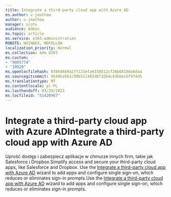 ```yaml
---
title: Integrate a third-party cloud app with ‎Azure AD‎
ms.author: v-jmathew
author: v-jmathew
manager: scotv
audience: Admin
ms.topic: article
ms.service: o365-administration
ROBOTS: NOINDEX, NOFOLLOW
localization_priority: Normal
ms.collection: Adm_O365
ms.custom:
- "9005774"
- "10020"
ms.openlocfilehash: 67894669a2ff121efa9338512cf26b64108a6daa
ms.sourcegitcommit: 9540ba561c98b511483d6f3264c43bbecbf9f4d5
ms.translationtype: MT
ms.contentlocale: pl-PL
ms.lasthandoff: 03/29/2021
ms.locfileid: "51420967"
---
```

# <a name="integrate-a-third-party-cloud-app-with-azure-ad"></a><span data-ttu-id="55ec7-102">Integrate a third-party cloud app with ‎Azure AD</span><span class="sxs-lookup"><span data-stu-id="55ec7-102">Integrate a third-party cloud app with ‎Azure AD</span></span>

<span data-ttu-id="55ec7-103">Uprość dostęp i zabezpiecz aplikacje w chmurze innych firm, takie jak Salesforce i Dropbox.</span><span class="sxs-lookup"><span data-stu-id="55ec7-103">Simplify access and secure your third-party cloud apps, like Salesforce and Dropbox.</span></span> <span data-ttu-id="55ec7-104">Use the [Integrate a third-party cloud app with ‎Azure AD‎](https://go.microsoft.com/fwlink/?linkid=2157464) wizard to add apps and configure single sign-on, which reduces or eliminates sign-in prompts.</span><span class="sxs-lookup"><span data-stu-id="55ec7-104">Use the [Integrate a third-party cloud app with ‎Azure AD‎](https://go.microsoft.com/fwlink/?linkid=2157464) wizard to add apps and configure single sign-on, which reduces or eliminates sign-in prompts.</span></span>
